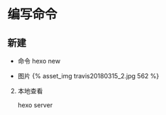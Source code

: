 # 编写命令

## 新建

- 命令  hexo new

- 图片 {% asset_img travis20180315_2.jpg 562 %}

2. 本地查看

    hexo server
